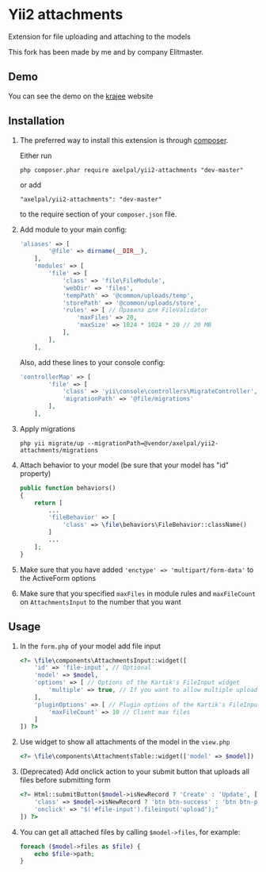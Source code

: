 Yii2 attachments
================
Extension for file uploading and attaching to the models

This fork has been made by me and by company Elitmaster.

Demo
----
You can see the demo on the [krajee](http://plugins.krajee.com/file-input/demo) website

Installation
------------

1. The preferred way to install this extension is through [composer](http://getcomposer.org/download/).

	Either run
	
	```
	php composer.phar require axelpal/yii2-attachments "dev-master"
	```
	
	or add
	
	```
	"axelpal/yii2-attachments": "dev-master"
	```
	
	to the require section of your `composer.json` file.

2.  Add module to your main config:
	
	```php
	'aliases' => [
            '@file' => dirname(__DIR__),
        ],
        'modules' => [
            'file' => [
                'class' => 'file\FileModule',
                'webDir' => 'files',
                'tempPath' => '@common/uploads/temp',
                'storePath' => '@common/uploads/store',
                'rules' => [ // Правила для FileValidator
                    'maxFiles' => 20,
                    'maxSize' => 1024 * 1024 * 20 // 20 MB
                ],
            ],
        ],
	```
	
	Also, add these lines to your console config:
	
	```php
	'controllerMap' => [
            'file' => [
                'class' => 'yii\console\controllers\MigrateController',
                'migrationPath' => '@file/migrations'
            ],
        ],
    ```

3. Apply migrations

	```
	php yii migrate/up --migrationPath=@vendor/axelpal/yii2-attachments/migrations
	```

4. Attach behavior to your model (be sure that your model has "id" property)
	
	```php
	public function behaviors()
	{
		return [
			...
			'fileBehavior' => [
				'class' => \file\behaviors\FileBehavior::className()
			]
			...
		];
	}
	```
	
5. Make sure that you have added `'enctype' => 'multipart/form-data'` to the ActiveForm options
	
6. Make sure that you specified `maxFiles` in module rules and `maxFileCount` on `AttachmentsInput` to the number that you want

Usage
-----

1. In the `form.php` of your model add file input
	
	```php
	<?= \file\components\AttachmentsInput::widget([
		'id' => 'file-input', // Optional
		'model' => $model,
		'options' => [ // Options of the Kartik's FileInput widget
			'multiple' => true, // If you want to allow multiple upload, default to false
		],
		'pluginOptions' => [ // Plugin options of the Kartik's FileInput widget 
			'maxFileCount' => 10 // Client max files
		]
	]) ?>
	```

2. Use widget to show all attachments of the model in the `view.php`
	
	```php
	<?= \file\components\AttachmentsTable::widget(['model' => $model]) ?>
	```

3. (Deprecated) Add onclick action to your submit button that uploads all files before submitting form
	
	```php
	<?= Html::submitButton($model->isNewRecord ? 'Create' : 'Update', [
		'class' => $model->isNewRecord ? 'btn btn-success' : 'btn btn-primary',
		'onclick' => "$('#file-input').fileinput('upload');"
	]) ?>
	```
	
4. You can get all attached files by calling ```$model->files```, for example:

	```php
	foreach ($model->files as $file) {
        echo $file->path;
    }
    ```
